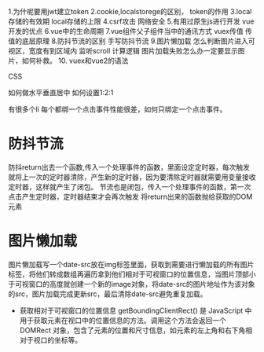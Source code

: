 1.为什呢要用jwt建立token
2.cookie,localstorege的区别， token的作用
3.local存储的有效期 local存储的上限
4.csrf攻击 网络安全
5.有用过原生js进行开发
vue开发的优点
6.vue中的生命周期
7.vue组件父子组件当中的通讯方式 vuex传值
传值的底层原理
8.防抖节流的区别 手写防抖节流
9.图片懒加载 怎么判断图片进入可视区，宽度有到区域内 监听scroll 计算逻辑 图片加载失败怎么办一定要显示图片，如何补救。
10. vuex和vue2的语法

CSS

如何做水平垂直居中
如何设置1:2:1

有很多个li 每个都绑一个点击事件性能很差，如何只绑定一个点击事件。






# 防抖节流
防抖return出去一个函数,传入一个处理事件的函数，里面设定定时器，每次触发就将上一次的定时器清除，产生新的定时器，因为要清除定时器就需要用变量接收定时器，这样就产生了闭包。
节流也是闭包，传入一个处理事件的函数，第一次点击产生定时器，定时器结束才会再次触发
将return出来的函数抛给获取的DOM元素

# 图片懒加载
图片懒加载写一个date-src放在img标签里面，获取到需要进行懒加载的所有图片标签，将他们转成数组再遍历拿到他们相对于可视窗口的位置信息，当图片顶部小于可视窗口的高度就创建一个新的image对象，将date-src的图片地址作为该对象的src，图片加载完成更新src，最后清除date-src避免重复加载。

- 获取相对于可视窗口的位置信息 
getBoundingClientRect() 是 JavaScript 中用于获取元素在视口中的位置信息的方法。调用这个方法会返回一个 DOMRect 对象，包含了元素的位置和尺寸信息，如元素的左上角和右下角相对于视口的坐标等。